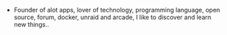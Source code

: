 - Founder of alot apps, lover of technology, programming language, open source, forum, docker, unraid and arcade, I like to discover and learn new things..
  <br>





















































































































































































































































































